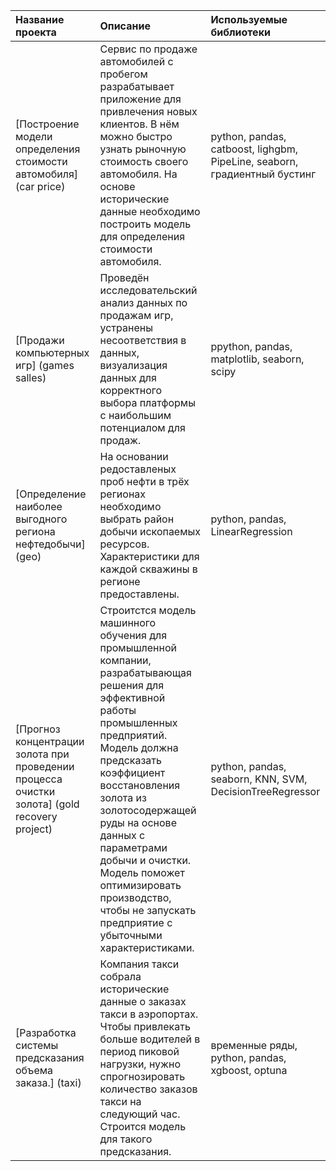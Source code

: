 | Название проекта | Описание | Используемые библиотеки | 
| :---------------------- | :---------------------- | :---------------------- |
| [Построение модели определения стоимости автомобиля]  (car price) | Сервис по продаже автомобилей с пробегом  разрабатывает приложение для привлечения новых клиентов. В нём можно быстро узнать рыночную стоимость своего автомобиля. На основе исторические данные необходимо построить модель для определения стоимости автомобиля.| python, pandas, catboost, lighgbm, PipeLine, seaborn, градиентный бустинг |
| [Продажи компьютерных игр]  (games salles) | Проведён исследовательский анализ данных по продажам игр, устранены несоответствия в данных, визуализация данных для корректного выбора платформы с наибольшим потенциалом для продаж.| ppython, pandas, matplotlib, seaborn, scipy |
| [Определение наиболее выгодного региона нефтедобычи]  (geo) | На основании редоставленых проб нефти в трёх регионах необходимо выбрать район добычи ископаемых ресурсов. Характеристики для каждой скважины в регионе предоставлены. | python, pandas, LinearRegression |
| [Прогноз концентрации золота при проведении процесса очистки золота]  (gold recovery project) | Строитстся модель машинного обучения для промышленной компании, разрабатывающая решения для эффективной работы промышленных предприятий. Модель должна предсказать коэффициент восстановления золота из золотосодержащей руды на основе данных с параметрами добычи и очистки. Модель поможет оптимизировать производство, чтобы не запускать предприятие с убыточными характеристиками.| python, pandas, seaborn, KNN, SVM, DecisionTreeRegressor |
| [Разработка системы предсказания объема заказа.]  (taxi) | Компания такси собрала исторические данные о заказах такси в аэропортах. Чтобы привлекать больше водителей в период пиковой нагрузки, нужно спрогнозировать количество заказов такси на следующий час. Строится модель для такого предсказания.| временные ряды, python, pandas, xgboost, optuna|

